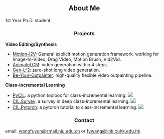 <h2 align="center"> About Me </h2>

1st Year Ph.D. student.
 <h3 align="center"> Projects </h3>


 **Video Editing/Synthesis**
 
- [Motion-I2V](https://huggingface.co/papers/2401.15977): General explicit motion generation framework, working for Image-to-Video, Drag Video, Motion Brush, Vid2Vid.
- [AnimateLCM](https://github.com/): video generation within 4 steps.
- [Gen-L^2](https://gen-l-2.github.io/): zero-shot long video generation.
- [Be-Your-Outpainter](https://be-your-outpainter.github.io/): high-quality flexible video outpainting pipeline.  

**Class-Incremental Learning**

- [PyCIL](https://github.com/G-U-N/PyCIL): a python toolbox for class-incremental learning.  <img src="https://img.shields.io/github/stars/G-U-N/PyCIL?style=social" />
- [CIL.Survey](https://github.com/zhoudw-zdw/CIL_Survey): a survey in deep class-incremental learning.  <img src="https://img.shields.io/github/stars/zhoudw-zdw/CIL_Survey?style=social" /> 
- [CIL.Pytorch](https://github.com/G-U-N/a-PyTorch-Tutorial-to-Class-Incremental-Learning): a pytorch tutorial to class-incremental learning. <img src="https://img.shields.io/github/stars/G-U-N/a-PyTorch-Tutorial-to-Class-Incremental-Learning?style=social" />




 <h3 align="center"> Contact </h3>

email: wangfuyun@smail.nju.edu.cn or fywang@link.cuhk.edu.hk



